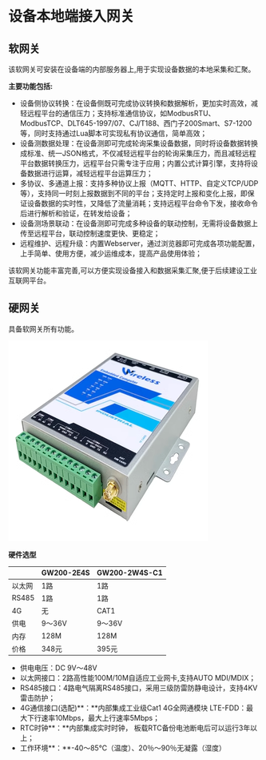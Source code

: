 # 设备本地端接入网关

## 软网关

该软网关可安装在设备端的内部服务器上,用于实现设备数据的本地采集和汇聚。

**主要功能包括:**

- 设备侧协议转换：在设备侧既可完成协议转换和数据解析，更加实时高效，减轻远程平台的通信压力；支持标准通信协议，如ModbusRTU、ModbusTCP、DLT645-1997/07、CJ/T188、西门子200Smart、S7-1200等，同时支持通过Lua脚本可实现私有协议通信，简单高效；
- 设备测数据处理：在设备测即可完成轮询采集设备数据，同时将设备数据转换成标准、统一JSON格式，不仅减轻远程平台的轮询采集压力，而且减轻远程平台数据转换压力，远程平台只需专注于应用；内置公式计算引擎，支持将设备数据进行运算，减轻远程平台运算压力；
- 多协议、多通道上报：支持多种协议上报（MQTT、HTTP、自定义TCP/UDP等），支持同一时刻上报数据到不同的平台；支持定时上报和变化上报，即保证设备数据的实时性，又降低了流量消耗；支持远程平台命令下发，接收命令后进行解析和验证，在转发给设备；
- 设备测场景联动：在设备测即可完成多种设备的联动控制，无需将设备数据上传至远程平台，联动控制速度更快、更稳定；
- 远程维护、远程升级：内置Webserver，通过浏览器即可完成各项功能配置，上手简单、使用方便，减少运维成本，提高产品使用体验；

该软网关功能丰富完善,可以方便实现设备接入和数据采集汇聚,便于后续建设工业互联网平台。

## 硬网关

具备软网关所有功能。

![](../../public/imgs/guide/extended/gw2.png)

**硬件选型**

|       | GW200-2E4S | GW200-2W4S-C1 |
|-------|-----------|-------------|
| 以太网   | 1路        | 1路          |
| RS485 | 1路        | 1路          |
| 4G    | 无         | CAT1        |
| 供电    | 9～36V     | 9～36V       |
| 内存    | 128M      | 128M        |
| 价格    | 348元      | 395元        |


- 供电电压：DC 9V～48V
- 以太网接口：2路高性能100M/10M自适应工业网卡,支持AUTO MDI/MDIX；
- RS485接口：4路电气隔离RS485接口，采用三级防雷防静电设计，支持4KV雷击防护；
- 4G通信接口(选配)**：**内部集成工业级Cat1 4G全网通模块 LTE-FDD：最大下行速率10Mbps，最大上行速率5Mbps；
- RTC时钟**：**内部集成实时时钟， 板载RTC备份电池断电后可以运行3年以上；
- 工作环境**：**-40～85℃（温度）、20％～90％无凝露（湿度）
